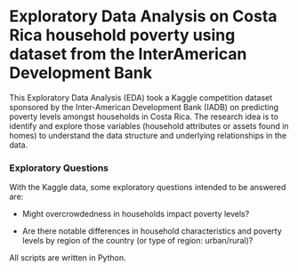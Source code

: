 # Exploratory Data Analysis on Costa Rica household poverty using dataset from the InterAmerican Development Bank

This Exploratory Data Analysis (EDA) took a Kaggle competition dataset sponsored by the Inter-American Development Bank
(IADB) on predicting poverty levels amongst households in Costa Rica. The research idea is to identify
and explore those variables (household attributes or assets found in homes) to understand the data structure and underlying relationships in the data. 

### Exploratory Questions
With the Kaggle data, some exploratory questions intended to be answered are:

- Might overcrowdedness in households impact poverty levels?

- Are there notable differences in household characteristics and poverty levels by region of the
country (or type of region: urban/rural)?

All scripts are written in Python.
